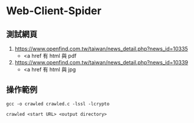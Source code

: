 # Web-Client-Spider

## 測試網頁
1. https://www.openfind.com.tw/taiwan/news_detail.php?news_id=10335
   - <a href 有 html 與 pdf
2. https://www.openfind.com.tw/taiwan/news_detail.php?news_id=10339
   - <a href 有 html 與 jpg
## 操作範例
```
gcc -o crawled crawled.c -lssl -lcrypto
```
```
crawled <start URL> <output directory>
```

